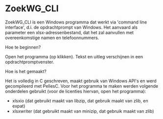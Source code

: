 # ZoekWG_CLI

ZoekWG_CLI is een Windows programma dat werkt via 'command line interface', d.i. de opdrachtprompt van Windows.
Het aanvaard als parameter een xlsx-adressenbestand, dat het zal aanvullen met overeenkomstige namen en telefoonnummers.

Hoe te beginnen?

Open het programma (op klikken). Tekst en uitleg verschijnen in een opdrachtpromptvenster.

Hoe is het gemaakt?

Het is volledig in C geschreven, maakt gebruik van Windows API's en werd gecompileerd met PellesC.
Voor het programma te maken werden volgende onderdelen gebruikt (voor de licenties hiervan, open het programma):
* xlsxio (dat gebruikt maakt van libzip, dat gebruik maakt van zlib, en expat)
* xlsxwriter (dat gebruikt maakt van minizip, dat gebruik maakt van zlib)
